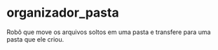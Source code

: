 # organizador_pasta
Robô que move os arquivos soltos em uma pasta e transfere para uma pasta que ele criou.
